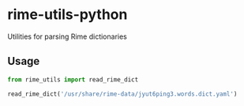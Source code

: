 # rime-utils-python

Utilities for parsing Rime dictionaries

## Usage

```python
from rime_utils import read_rime_dict

read_rime_dict('/usr/share/rime-data/jyut6ping3.words.dict.yaml')
```
